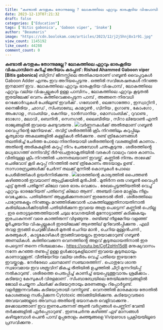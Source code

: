```yaml
---
title: "കണ്ടാൽ കൗതുകം തോന്നുമല്ലേ ? ലോകത്തിലെ ഏറ്റവും ഭാരംകൂടിയ വിഷപാമ്പിനെ കുറിച്ച് അറിയാം"
date: 2023-12-13T07:21:32
draft: false
categories: ["Education"]
tags: ['Bitis gabonica', 'Gaboon viper', 'Snake']
author: "Beaumaris"
image: "https://cdn.boolokam.com/articles/2023/12/j2j5hnj8x1r91.jpg"
view_count: 1145192
like_count: 44288
comment_count: 0
---
```


**കണ്ടാൽ കൗതുകം തോന്നുമല്ലേ ? ലോകത്തിലെ ഏറ്റവും ഭാരംകൂടിയ വിഷപാമ്പിനെ കുറിച്ച് അറിയാം** **കടപ്പാട് : Rishad Ahammed** **Gaboon viper [Bitis gabonica]** ബിറ്റിസ് ജീനസ്സിലെ അതികായരാണ് ഗബൂൺ വൈപ്പറുകൾ Gaboon Adder എന്നും ഇവ അറിയപ്പെടുന്നു . ഒത്തിരി സവിശേഷതകൾ നിറഞ്ഞ ഇനമാണ് ഇവ . ലോകത്തിലെ ഏറ്റവും ഭാരംകൂടിയ വിഷപാമ്പ് , ലോകത്തിലെ ഏറ്റവും വലിയ വിഷപ്പല്ലുകൾ ഉള്ള പാമ്പിനം , ലോകത്തിലെ ഏറ്റവും കൂടുതൽ ഇരയിലേക്ക് വെനം കുത്തിവെക്കപ്പെടുന്ന പാമ്പ് , അങ്ങനെ നിരവധി റെക്കോർഡുകൾ പേരിലുണ്ട് ഇവർക്ക് . ഗബോൺ , ലെസോത്തോ , ഇസ്വാറ്റിനി , നൈജീരിയ , ഛാഡ് , സിംബാബ്വേ, കാമറൂൺ , ഗ്വിനിയ , ഉഗാണ്ട , കോംഗോ , അംഗോള , സാംബിയ , കെനിയ , ടാൻസാനിയ , മൊസാംബിക് , റുവാണ്ട , ടോഗോ , മലാവി , ബെനിൻ , സെനഗൽ , ലൈബീരിയ , സീറാ ലിയോൺ എന്നീ രാജ്യങ്ങളിൽ ഇവയെ കണ്ടുവരുന്നു . ![](https://cdn.boolokam.com/articles/2023/12/wffwgg.jpg)വർണ്ണനകൾക്ക് അതീതമാണ് ഗബൂൺ വൈപ്പറിൻ്റെ മേനിയഴക് . തവിട്ട് ശരീരത്തിൽ ക്രീം നിറത്തിലും കറുപ്പിലും കൃത്യമായ അകലങ്ങളിൽ കള്ളികൾ തീർക്കുന്നു . രണ്ട് ത്രികോണങ്ങൾ തലതിരിച്ച് ചേർത്ത പോലെ നിരനിരയായി ശരീരത്തിൻ്റെ വശങ്ങളിൽ കാണാം . അതിൻ്റെ അരികുകളിൽ കറുപ്പ് നിറം ചേരുമ്പോൾ ചന്തംകൂടുന്നു . ശരീരത്തിൻ്റെ മധ്യഭാഗത്ത് ഒന്നിടവിട്ട് ദീർഘചതുരാകൃതിയിൽ വരകൾ വാലറ്റം വരെ കാണാം. വീതിയുള്ള ക്രീം നിറത്തിൽ പരന്നതലയാണ് ഇവയ്ക്ക്. കണ്ണിൽ നിന്നും താഴേക്ക് ചെരിവോട് കൂടി കറുപ്പ് നിറത്തിൽ രണ്ട് ത്രികോണം അടയാളം ഉണ്ട് . നാസാരന്ധ്രങ്ങൾക്ക് ചേർന്ന് തലക്ക് മുന്നിൽ കൊമ്പുകൾ പോലെ പേശീഭിത്തികൾ ഉയർന്നിരിക്കുന്നു . ![](https://cdn.boolokam.com/articles/2023/12/dqqddff-1.jpg)ഭാരത്തിൻ്റെ കാര്യത്തിൽ പൈത്തൺ കഴിഞ്ഞാൽ ഇവയാണ് ആഫ്രിക്കയിൽ മുൻപിൽ . മുതിർന്ന ഒരു ഗബൂൺ വൈപ്പർ എട്ട് മുതൽ പതിമൂന്ന് കിലോ വരെ ഭാരം വെക്കാം . രേഖപ്പെടുത്തിയതിൽ വെച്ച് ഏറ്റവും ഭാരമേറിയത് പതിനെട്ട് കിലോ ആണ് . അഞ്ചടി വരെ മാക്സിമം നീളം വെച്ചേക്കാം. പതിയിരുന്ന് ആക്രമിക്കുന്നതാണ് ഇരതേടൽ രീതി . ശരീരത്തിലെ പാറ്റേണുകളും നിറങ്ങളും മറഞ്ഞിരിക്കുവാൻ പാകത്തിലുള്ളതിനായതിനാൽ കരിയിലകൾക്കിടയിൽ പതിയിരിക്കുന്ന ഇവയെ അത്ര പെട്ടെന്ന് കണ്ണിൽ പെടില്ല . ഇര തൊട്ടടുത്തെത്തിയാൽ ചടുല വേഗതയിൽ മുന്നോട്ടാഞ്ഞ് കടിക്കുകയും ഇരചാകുന്നത് വരെ കാത്തിരുന്ന് വിഴുങ്ങുന്നു . രണ്ടിഞ്ച് നീളമേറിയ വളഞ്ഞ് മൂർച്ചയേറിയ വിഷപ്പല്ലുകൾ ഇരയിലേക്ക് ആഴത്തില് മുറിവേൽപ്പിക്കുന്നു . എലി തവള തുടങ്ങി ചെറുജീവികൾ മുതൽ ചെറിയ മാൻ , ചെറിയ മുള്ളൻപന്നി , കുരങ്ങുകൾ , കാട്ടുകോഴികൾ തുടങ്ങിവയെല്ലാം ഇരയാക്കാറുണ്ട് ഗബൂൺ അണലികൾ. കുത്തിവെക്കുന്ന വെനത്തിൻ്റെ അളവ് കൂടുതലായതിനാൽ ഇര പെട്ടെന്ന് തന്നെ നിശ്ചലമാകും . https://youtu.be/Cgf2qHn15d8 മനുഷ്യവാസം നന്നേ കുറഞ്ഞ തണുപ്പ് ഉള്ള ഉൾക്കാടുകളിലാണ് ഇവയെ കൂടുതലായും കാണാറുള്ളത്. വീതിയേറിയ വലിയ ശരീരം വെച്ച് പതിയെ ഇഴയാനേ ഇവയ്ക്കാകൂ.. നേർരേഖാ ചലനമാണ് സഞ്ചാരത്തിന് . പൊതുവേ ശാന്ത സ്വഭാവമായ ഇവ ശത്രുവിന് മികച്ച രീതിയിൽ ഉച്ചത്തിൽ ചീറ്റി മുന്നറിയിപ്പ് നൽകാറുണ്ട് . ശരീരത്തെ പെരുപ്പിച്ച് കാണിച്ച് ഭയപ്പെടുത്തുവാനും ശ്രമിക്കാം . കടിയേറ്റ കേസുകൾ വിരളമാണ് . സിംബാബ്വേയിലെ തേയിലതോട്ടങ്ങളിൽ ജോലി ചെയ്യുന്ന ചിലർക്ക് കടിയേറ്റതായും മരണങ്ങളും റിപ്പോർട്ടുണ്ട്. വളർത്തുന്നവർക്കും കടിയേറ്റതായി വന്നിട്ടുണ്ട് . വെനത്തിൽ മാരകമായ തോതിൽ കോശങ്ങളെ നശിപ്പിക്കുന്ന Cytotoxic അടങ്ങിയിരിക്കുന്നു. കടിയേറ്റവരുടെ അവയവങ്ങളുടെ അവസ്ഥ അതിൻ്റെ ഭയാനകത വെളിവാക്കുന്നു . മഴക്കാലത്താണ് ഇവ ഇണചേരുന്നത് ആൺ വർഗ്ഗങ്ങൾ പെണ്ണിന് വേണ്ടി തർക്കങ്ങളിൽ ഏർപ്പെടാറുണ്ട് . ഇണചേർന്നു കഴിഞ്ഞ് ഏഴ് മാസങ്ങൾ കഴിയുമ്പോൾ പെൺ പാമ്പ് മുപ്പതോളം കുഞ്ഞുങ്ങളെ Viviparous പ്രക്രിയയിലൂടെ പ്രസവിക്കുന്നു . 
